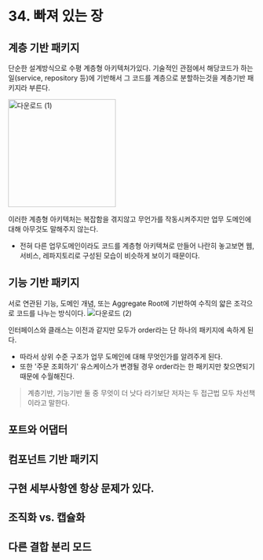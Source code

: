 # 34. 빠져 있는 장

## 계층 기반 패키지
단순한 설계방식으로 수평 계층형 아키텍처가있다. 
기술적인 관점에서 해당코드가 하는일(service, repository 등)에 기반해서 그 코드를 계층으로 분할하는것을 계층기반 패키지라 부른다. 
 
 
<img width="219" alt="다운로드 (1)" src="https://user-images.githubusercontent.com/50142323/151651244-62f8442d-6ea1-4060-aba1-707bfb1364e0.png">

이러한 계층형 아키텍처는 복잡함을 겪지않고 무언가를 작동시켜주지만 업무 도메인에 대해 아무것도 말해주지 않는다.
 - 전혀 다른 업무도메인이라도 코드를 계층형 아키텍쳐로 만들어 나란히 놓고보면 웹, 서비스, 레파지토리로 구성된 모습이 비슷하게 보이기 때문이다.

## 기능 기반 패키지
서로 연관된 기능, 도메인 개념, 또는 Aggregate Root에 기반하여 수직의 얇은 조각으로 코드를 나누는 방식이다.
![다운로드 (2)](https://user-images.githubusercontent.com/50142323/151651353-19ae6389-2fda-4c36-a38a-66f019cf79b4.png)

인터페이스와 클래스는 이전과 같지만 모두가 order라는 단 하나의 패키지에 속하게 된다.
 - 따라서 상위 수준 구조가 업무 도메인에 대해 무엇인가를 알려주게 된다.
 - 또한 '주문 조회하기' 유스케이스가 변경될 경우 order라는 한 패키지만 찾으면되기 때문에 수월해진다. 

> 계층기반, 기능기반 둘 중 무엇이 더 낫다 라기보단 저자는 두 접근법 모두 차선책이라고 말한다.


## 포트와 어댑터

## 컴포넌트 기반 패키지

## 구현 세부사항엔 항상 문제가 있다.

## 조직화 vs. 캡슐화

## 다른 결합 분리 모드
